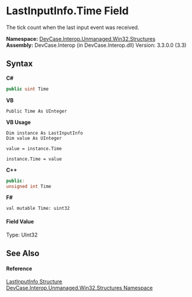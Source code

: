 # LastInputInfo.Time Field
 

The tick count when the last input event was received.

**Namespace:**&nbsp;<a href="N_DevCase_Interop_Unmanaged_Win32_Structures">DevCase.Interop.Unmanaged.Win32.Structures</a><br />**Assembly:**&nbsp;DevCase.Interop (in DevCase.Interop.dll) Version: 3.3.0.0 (3.3)

## Syntax

**C#**<br />
``` C#
public uint Time
```

**VB**<br />
``` VB
Public Time As UInteger
```

**VB Usage**<br />
``` VB Usage
Dim instance As LastInputInfo
Dim value As UInteger

value = instance.Time

instance.Time = value
```

**C++**<br />
``` C++
public:
unsigned int Time
```

**F#**<br />
``` F#
val mutable Time: uint32
```


#### Field Value
Type: UInt32

## See Also


#### Reference
<a href="T_DevCase_Interop_Unmanaged_Win32_Structures_LastInputInfo">LastInputInfo Structure</a><br /><a href="N_DevCase_Interop_Unmanaged_Win32_Structures">DevCase.Interop.Unmanaged.Win32.Structures Namespace</a><br />